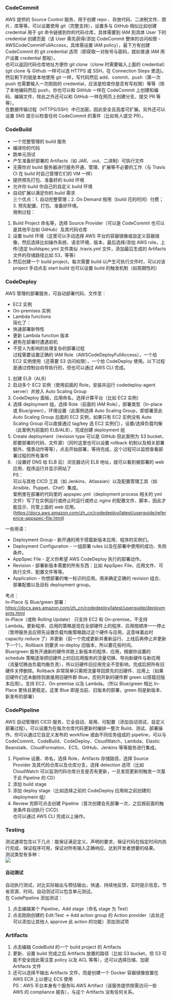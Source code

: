 ### CodeCommit
AWS 提供的 Source Control 服务，用于创建 repo 、存放代码、二进制文件、图片、库等等，可以设置使用 git（完整支持），设置多与 GitHub 相似比如创建 credential 用于 git 命令链接到你的代码仓库，具体需要到 IAM 到具体 User 下的 credential 创建页面（该 User 需先获得/添加 CodeCommit 整体的访问权限 - AWSCodeCommitFullAccess，具体需设置 IAM policy），最下方有创建 CodeCommit 的 git credential 选项（即获取一对账号与密码，就如普通 IAM 用户设置 credential 那般）。  
也可以返回代码仓库地址方便你 git clone（clone 时需要输入上面的 credential）(git clone 与 Github 一样可以选 HTTPS 或 SSH，在 Connection Steps 里选)。然后剩下的就是本地使用 git 一样，写代码然后 add、commit、push（第一次 push 也需要输入一次刚刚的 credential，应该是检查你是否有写权限）等等（除了本地编码然后 push，你也可以和 GitHub 一样在 CodeCommit 上创建和编码、编辑文件，除此之外还可以和 GitHub 一样在网页上创建分支、提交 PR 等等）。  
在数据传输过程（HTTPS/SSH）中已加密。因此安全且高度可扩展。另外还可以设置 SNS 提示以检查任何 CodeCommit 的事件（比如有人提交 PR）。  
  
### CodeBuild
* 一个完整管理的 build 服务
* 编译你的代码
* 跑单元测试
* 产生准备好部署的 Artifacts（如 JAR、.out、二进制）可执行文件
* 无需你对 build 服务器进行服务开通、管理、扩展等不必要的工作（与 Travis CI 在 build 时自己管理它们的 VM 一样）
* 提供预先打包、准备好的 build 环境
* 允许你 build 你自己的自定义 build 环境
* 自动扩展以满足你的 build 需求  
三个优点：1. 自动完整管理；2. On Demand 按用（build 花的时间）付费；3. 预先配置、打包、准备好环境。  
用例过程：  
1. Build Project 命名等，选择 Source Provider（可以是 CodeCommit 也可以是其他平台如 GitHub）及其代码仓库
2. 设置 build 环境（这里可以手动选择 AWS 平台的容器镜像或自定义容器镜像，然后选择比如操作系统、语言环境、版本，最后选择/添加 AWS role，上传/选定 buildspec.yml 文件类似 .travis.yml 文件，添加最后生成的 Artifacts 文件的存储路径比如 S3，等等）
3. 然后创建一个 build project，每次需要 build 以产生可执行文件时，可以对该 project 手动点击 start build 也可以设置 build 的触发机制（如周期性的）
  
### CodeDeploy
AWS 管理的部署服务，可自动部署代码、文件至：  
* EC2 实例
* On-premises 实例
* Lambda functions  
简化了：  
* 快速部署新特性
* 更新 Lambda function 版本
* 避免在部署时遭遇宕机
* 不受人为影响的处理复杂的部署过程  
过程需要设置正确的 IAM Role（AWSCodeDeployFullAccess），一个给 EC2 实例使用（还需要 S3 访问权限），一个给 CodeDeploy 使用。以下过程是通过控制台向导执行的，但也可以通过 AWS CLI 完成。  
1. 创建 ELB（ALB）
2. 启动多个 EC2 实例（使用前面的 Role，安装并运行 codedeploy-agent server）并放入 Auto Scaling Group
3. CodeDeploy 面板，应用命名，选择计算平台（比如 EC2 实例）
4. 选择 deployment 组，选择 Role（前面的 IAM Role），部署类型（In-place 或 Blue/green），环境设置（此案例选择 Auto Scaling Group，即部署至此 Auto Scaling Group 后面的 EC2 实例，如果只有 EC2 实例没有 Auto Scaling Group 可以直接通过 tag/key 选 EC2 实例们），设置/选择负载均衡（此案例为前面的 ELB/ALB），完成创建 deployment 组
5. Create deployment（revision type 可以是 GitHub 但此案例为 S3 bucket，即要部署的代码、文件源）（同时这里也可以设置 rollback 机制以及相关部署额外、情景动作等等），点击开始部署，等待完成，这个过程可以监控查看部署过程的所有事件
6. （设置好 DNS 给 ELB 后）浏览器访问 ELB 地址，就可以看到被部署的 web 应用、程序运行并显示网站了  
PS：  
可以与其他 CICD 工具（如 Jenkins、Atlassian）以及配置管理工具（如 Ansible、Puppet、Chef）集成。  
案例里在部署的代码里的 appspec.yml（deployment process 相关的 yml 文件）写了在实例运行或终止时运行或终止 nginx 的配置文件、脚本，因此才能显示、托管上面的 web 应用。(https://docs.aws.amazon.com/zh_cn/codedeploy/latest/userguide/reference-appspec-file.html)  
  
一些用语：  
* Deployment Group - 新开通的用于搭载新版本应用、程序的实例们。
* Deployment Configuration - 一组部署 rules 以及在部署中使用的成功、失败条件。
* AppSpec File - 定义你希望 AWS CodeDeploy 执行的部署动作。
* Revision - 部署新版本需要的所有东西：比如 AppSpec File、应用文件、可执行文件、配置文件等等。
* Application - 你想部署的唯一标识的应用。用来确定正确的 revision 组合、部署配置以及目标 deployment group。
  
考点：  
In-Place 与 Blue/green 部署：https://docs.aws.amazon.com/zh_cn/codedeploy/latest/userguide/deployments.html  
In-Place（或称 Rolling Update） 只支持 EC2 和 On-premise，不支持 Lambda。更新程序、应用的策略是现在全部硬件上的程序、应用按顺序一一停止（暂停服务且应预先设置负载均衡策略跳过这个硬件与应用，这意味着此时 capacity reduce 了）并更新（前一个完成更新并重新运行、上线后再停止并更新下一个）。Rollback 则要求 re-deploy 旧版本，所以要花些时间。  
Blue/green 服务开通新的硬件并跑上新版本的程序、应用，根据你设置的 schedule 策略逐渐把旧硬件上的旧应用服务的流量切换、导向新硬件与新应用（流量切换由负载均衡负责），所以旧硬件旧应用完全不受影响，完成后把所有旧硬件关停删除。Rollback 非常简单只需把流量导回原先的旧硬件、应用上（如果旧硬件们还未删除则直接用旧硬件群 Blue，否则开新的硬件群 green 以搭载旧版本应用）。支持 EC2、On-premise 以及 Lambda。（所以 Blue/green 相比 In-Place 更快且更稳定。这里 Blue 即是当前、旧版本的部署，green 则是新版本、新发布的部署）  
  
### CodePipeline
AWS 自动管理的 CICD 服务，它全自动、易用、可配置（添加自动测试、自定义部署过程）。可以设置为在每次仓库代码更新时编排一整次 Build、测试、部署操作。你可以通过它自定义发布的 workflow 或由不同任务组成的 pipeline，可以与 CodeCommit、CodeBuild、CodeDeploy、CloudWatch、Lambda、Elastic Beanstalk、CloudFormation、ECS、GitHub、Jenkins 等等服务进行集成。  
1. Pipeline 设置、命名，选择 Role，Artifacts 存储路径，选择 Source Provider 及其代码仓库以及仓库分支，选择 detection 选项（比如 CloudWatch 可以监测代码仓库分支是否有更新，一旦发现更新则触发一次基于此 Pipeline 的 CD）
2. 添加 build stage
3. 添加 deploy stage（比如选择之前的 CodeDeploy 应用和之前创建的 deployment 组）
4. Review 完即可点击创建 Pipeline（首次创建会先部署一次，之后按前面的触发条件自动执行 CICD）  
也可以通过 AWS CLI 完成以上操作。  
  
### Testing
测试通常包含以下几点：能保证满足定义、声明的要求，保证代码在指定时间内执行完成，保证程序可用，保证对所有输入正确响应，达到开发者想要的结果。  
测试类型有多种：  
![](https://github.com/cloud-computing-group/aws-certification-notes/blob/master/Individual%20Product%20Notes/Developer%20Tools/Test%20Types.png)
  
#### 自动测试
自动执行测试，对比实际输出与预估输出，快速、持续地反馈，实时提示信息，节省资源、时间。自动测试可以包含单元测试。  
在 CodePipeline 添加测试：  
1. 点击编辑某个 Pipeline，Add stage（命名 stage 为 Test）
2. 点击刚刚创建的 Edit:Test -> Add action group 的 Action provider（此处还可以添加让其他人 approve 此 action 的功能）添加测试项  
  
### Artifacts
1. 点击编辑 CodeBuild 的一个 build project 的 Artifacts
2. 更新、设置 build 完成之后 Artifacts 放置的路径（比如 S3 bucket，但 S3 可能不安全因此需注意 policy 以及 ACL 等等），还可以选择压缩、加密 Artifacts 文件
3. 还可以选择不输出 Artifacts 文件，而是创建一个 Docker 容器镜像放置在 AWS ECR 上以便让 ECS 使用  
PS：AWS 平台本身有个服务叫 AWS Artifact（该服务提供按需访问一些 AWS 的 compliance 报告），与这个 Artifacts 没有任何关系。  